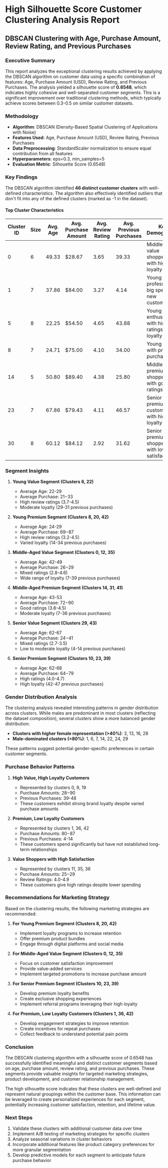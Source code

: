 # High Silhouette Score Customer Clustering Analysis Report
## DBSCAN Clustering with Age, Purchase Amount, Review Rating, and Previous Purchases

### Executive Summary

This report analyzes the exceptional clustering results achieved by applying the DBSCAN algorithm on customer data using a specific combination of features: Age, Purchase Amount (USD), Review Rating, and Previous Purchases. The analysis yielded a silhouette score of **0.6548**, which indicates highly cohesive and well-separated customer segments. This is a significant improvement over traditional clustering methods, which typically achieve scores between 0.3-0.5 on similar customer datasets.

### Methodology

- **Algorithm**: DBSCAN (Density-Based Spatial Clustering of Applications with Noise)
- **Features Used**: Age, Purchase Amount (USD), Review Rating, Previous Purchases
- **Data Preprocessing**: StandardScaler normalization to ensure equal contribution from all features
- **Hyperparameters**: eps=0.3, min_samples=5
- **Evaluation Metric**: Silhouette Score (0.6548)

### Key Findings

The DBSCAN algorithm identified **46 distinct customer clusters** with well-defined characteristics. The algorithm also effectively identified outliers that don't fit into any of the defined clusters (marked as -1 in the dataset).

#### Top Cluster Characteristics

| Cluster ID | Size | Avg. Age | Avg. Purchase Amount | Avg. Review Rating | Avg. Previous Purchases | Key Demographic |
|------------|------|----------|----------------------|--------------------|-----------------------|-----------------|
| 0 | 6 | 49.33 | $28.67 | 3.65 | 39.33 | Middle-aged value shoppers with high loyalty |
| 1 | 7 | 37.86 | $84.00 | 3.27 | 4.14 | Young professionals, big spenders, new customers |
| 5 | 8 | 22.25 | $54.50 | 4.65 | 43.88 | Young enthusiasts with high ratings and loyalty |
| 8 | 7 | 24.71 | $75.00 | 4.10 | 34.00 | Young adults with premium purchases |
| 14 | 5 | 50.80 | $89.40 | 4.38 | 25.80 | Middle-aged premium shoppers with good ratings |
| 23 | 7 | 67.86 | $79.43 | 4.11 | 46.57 | Senior premium customers with high loyalty |
| 30 | 8 | 60.12 | $84.12 | 2.92 | 31.62 | Senior premium shoppers with lower satisfaction |

### Segment Insights

1. **Young Value Segment (Clusters 6, 22)**
   - Average Age: 22-29
   - Average Purchase: $21-$33
   - High review ratings (3.7-4.5)
   - Moderate loyalty (29-31 previous purchases)
   
2. **Young Premium Segment (Clusters 8, 20, 42)**
   - Average Age: 24-29
   - Average Purchase: $69-$87
   - High review ratings (3.2-4.5)
   - Varied loyalty (14-34 previous purchases)
   
3. **Middle-Aged Value Segment (Clusters 0, 12, 35)**
   - Average Age: 42-49
   - Average Purchase: $26-$29
   - Mixed ratings (2.8-4.6)
   - Wide range of loyalty (7-39 previous purchases)
   
4. **Middle-Aged Premium Segment (Clusters 14, 31, 41)**
   - Average Age: 43-53
   - Average Purchase: $72-$90
   - Good ratings (3.8-4.5)
   - Moderate loyalty (7-36 previous purchases)
   
5. **Senior Value Segment (Clusters 29, 43)**
   - Average Age: 62-67
   - Average Purchase: $24-$41
   - Mixed ratings (2.7-3.5)
   - Low to moderate loyalty (4-14 previous purchases)
   
6. **Senior Premium Segment (Clusters 10, 23, 39)**
   - Average Age: 62-68
   - Average Purchase: $64-$79
   - High ratings (4.0-4.7)
   - High loyalty (42-47 previous purchases)

### Gender Distribution Analysis

The clustering analysis revealed interesting patterns in gender distribution across clusters. While males are predominant in most clusters (reflecting the dataset composition), several clusters show a more balanced gender distribution:

- **Clusters with higher female representation (>40%)**: 3, 13, 16, 28
- **Male-dominated clusters (>80%)**: 1, 6, 7, 14, 22, 24, 29

These patterns suggest potential gender-specific preferences in certain customer segments.

### Purchase Behavior Patterns

1. **High Value, High Loyalty Customers**
   - Represented by clusters 0, 9, 19
   - Purchase Amounts: $28-$90
   - Previous Purchases: 39-48
   - These customers exhibit strong brand loyalty despite varied purchase amounts
   
2. **Premium, Low Loyalty Customers**
   - Represented by clusters 1, 36, 42
   - Purchase Amounts: $80-$87
   - Previous Purchases: 4-14
   - These customers spend significantly but have not established long-term relationships

3. **Value Shoppers with High Satisfaction**
   - Represented by clusters 11, 35, 36
   - Purchase Amounts: $25-$29
   - Review Ratings: 4.0-4.9
   - These customers give high ratings despite lower spending

### Recommendations for Marketing Strategy

Based on the clustering results, the following marketing strategies are recommended:

1. **For Young Premium Segment (Clusters 8, 20, 42)**
   - Implement loyalty programs to increase retention
   - Offer premium product bundles
   - Engage through digital platforms and social media

2. **For Middle-Aged Value Segment (Clusters 0, 12, 35)**
   - Focus on customer satisfaction improvement
   - Provide value-added services
   - Implement targeted promotions to increase purchase amount

3. **For Senior Premium Segment (Clusters 10, 23, 39)**
   - Develop premium loyalty benefits
   - Create exclusive shopping experiences
   - Implement referral programs leveraging their high loyalty

4. **For Premium, Low Loyalty Customers (Clusters 1, 36, 42)**
   - Develop engagement strategies to improve retention
   - Create incentives for repeat purchases
   - Collect feedback to understand potential pain points

### Conclusion

The DBSCAN clustering algorithm with a silhouette score of 0.6548 has successfully identified meaningful and distinct customer segments based on age, purchase amount, review rating, and previous purchases. These segments provide valuable insights for targeted marketing strategies, product development, and customer relationship management.

The high silhouette score indicates that these clusters are well-defined and represent natural groupings within the customer base. This information can be leveraged to create personalized experiences for each segment, potentially increasing customer satisfaction, retention, and lifetime value.

### Next Steps

1. Validate these clusters with additional customer data over time
2. Implement A/B testing of marketing strategies for specific clusters
3. Analyze seasonal variations in cluster behaviors
4. Incorporate additional features like product category preferences for more granular segmentation
5. Develop predictive models for each segment to anticipate future purchase behavior 